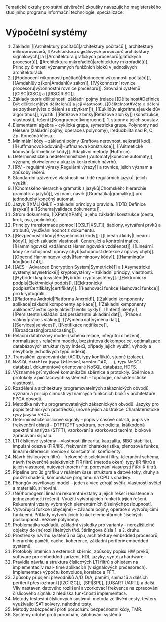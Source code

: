 Tematické okruhy pro státní závěrečné zkoušky navazujícího magisterského studijního programu Informační technologie, specializace:
# Výpočetní systémy 
1. Základní [[Architektury počítačů|architektury počítačů]], architektury mikroprocesorů, [[Architektura signálových procesorů|architektury signálových]] a [[Architektura grafických procesorů|grafických procesorů]], [[Architektura mikrořadičů|architektury mikrořadičů]]. Principy činnosti významných funkčních bloků v jednotlivých architekturách. 
2. [[Hodnocení výkonnosti počítačů|Hodnocení výkonnosti počítačů]], [[Amdahlův zákon|Amdahlův zákon]], [[Výkonnostní rovnice procesoru|výkonnostní rovnice procesoru]]. Srovnání systémů [[CISC|CISC]] a [[RISC|RISC]]. 
3. Základy teorie dělitelnosti, základní pojmy (relace [[Dělitelnost#Definice Být dělitelem|býti dělitelem]] a její vlastnosti, [[Dělitelnost#Věta o dělení se zbytkem|věta o dělení se zbytkem]]), [[Euklidův algoritmus|eukleidův algoritmus]], využití. [[Řetězové zlomky|Řetězové zlomky]] (konstrukce, vlastnosti), řešení [[Kongruence|kongruencí]] 1. stupně a jejich soustav. 
4. Elementární algebra – cyklická grupa, symetrická grupa. Polynomy nad tělesem (základní pojmy, operace s polynomy), ireducibilita nad R, C, Zp. Konečná tělesa. 
5. Minimální kódy – základní pojmy (Kraftova nerovnost, nejkratší kód), [[Huffmanovo kódování|Huffmanova konstrukce]], [[Aritmetické kódování|aritmetické kódy]]. Adaptivní metody (Huffman). 
6. Deterministické a nedeterministické [[Automaty|konečné automaty]], význam, ekvivalence a ukázky konkrétních návrhů. 
7. [[RV - regulární výrazy|Regulární výrazy]] a rovnice, jejich význam a způsoby řešení. 
8. Standardní uzávěrové vlastnosti na třídě regulárních jazyků, jejich využití. 
9. [[Chomského hierarchie gramatik a jazyků|Chomského hierarchie gramatik a jazyků]], význam, návrh [[Gramatika|gramatiky]] pro jednoduchý konečný automat. 
10. Jazyk [[XML|XML]] – základní principy a pravidla. [[DTD|Definice jazyka]] a [[Schema|validace dokumentu]]. 
11. Strom dokumentu, [[XPath|XPath]] a jeho základní konstrukce (cesta, krok, osa, podmínka). 
12. Principy transformace pomocí [[XSLT|XSLT]], šablony, vytváření prvků a atributů, využívání hodnot z dokumentu. 
13. [[Bezpečnostní kódy|Bezpečnostní kódy]]: [[Lineární kódy|Lineární kódy]], jejich základní vlastnosti. Generující a kontrolní matice. [[Hammingovská vzdálenost|Hammingovská vzdálenost]], [[Lineární kódy se schopností opravy chyb|schopnost detekce a opravy chyb]]. [[Obecné Hammingovy kódy|Hammingovy kódy]], [[Hammingův kód|kód (7,4)]]. 
14. [[AES - Advanced Encryption System|Symetrické]] a [[Asymetrické systémy|asymetrické]] kryptosystémy – základní principy, vlastnosti. [[Hybridní kryptosystém|Hybridní kryptosystémy]]. [[Elektronický podpis|Elektronický podpis]], [[Elektronický podpis#Certifikáty|certifikáty]]. [[Hashovací funkce|Hashovací funkce]] pro kryptografii. 
15. [[Platforma Android|Platforma Android]], [[Základní komponenty aplikace|základní komponenty aplikace]], [[Základní komponenty aplikace#Životní cykly aktivit|životní cykly]], [[Intent|intenty]], [[Persistentní ukládání dat|persistentní ukládání dat]], [[Práce s vlákny|práce s vlákny]], [[Výměna dat|výměna dat]], [[Services|services]], [[Notifikace|notifikace]], [[Broadcasting|broadcasting]]. 
16. Relační databázový model (schéma relace, integritní omezení), normalizace v relačním modelu, bezztrátová dekompozice, optimalizace databázových struktur (typy indexů, případy jejich využití, výhody a nevýhody jednotlivých typů indexů). 
17. Transakční zpracování dat (ACID, typy konfliktů, stupně izolace). 
18. NoSQL databáze (typy škálování, teorém CAP, ... ), typy NoSQL databází, dokumentově orientované NoSQL databáze, HDFS. 
19. Významné průmyslové komunikační sběrnice a protokoly. Sběrnice a protokoly v počítačových systémech – topologie, charakteristické vlastnosti. 
20. Rozdělení a architektury programovatelných zákaznických obvodů, význam a princip činnosti významných funkčních bloků v architektuře FPGA obvodů. 
21. Metodika návrhu programovatelných zákaznických obvodů. Jazyky pro popis technických prostředků, úrovně jejich abstrakce. Charakteristické rysy jazyka VHDL. 
22. Deterministické číslicové signály – popis v časové oblasti, popis ve frekvenční oblasti – DTFT/DFT spektrum, periodicita, krátkodobá spektrální analýza (STFT), vzorkování a vzorkovací teorém, blokové zpracování signálu. 
23. LTI číslicové systémy – vlastnosti (linearita, kauzalita, BIBO stabilita), impulsní odezva (FIR/IIR), frekvenční charakteristika, přenosová funkce, lineární diferenční rovnice s konstantními koeficienty. 
24. Návrh číslicových filtrů – frekvenčně selektivní filtry, toleranční schéma, návrh frekvenčně selektivních FIR filtrů (metoda oken), typy IIR filtrů a jejich vlastnosti, nulovací (notch) filtr, porovnání vlastností FIR/IIR filtrů. 
25. Pipeline pro 3d grafiku v reálném čase: struktura a datové toky, druhy a použití shaderů, komunikace programu na CPU s shadery. 
26. Phongův osvětlovací model – jeden a více zdrojů světla, vlastnosti světel a materiálů, stínování. 
27. (Ne)homogenní lineární rekurentní vztahy a jejich řešení (existence a jednoznačnosti řešení). Využití vytvořujících funkcí k jejich řešení. Rekurentní vztahy vybraných elementárních číselných posloupností. 
28. Vytvořující funkce (obyčejné) – základní pojmy, operace s vytvořujícími funkcemi. Příklady vytvořujících funkcí elementárních číselných posloupností. Věžové polynomy. 
29. Problematika rozkladů, základní výsledky pro varianty – nerozlišitelné objekty do (ne)rozlišitelných tříd. Stirlingova čísla 1. a 2. druhu. 
30. Prostředky návrhu systémů na čipu, architektury embedded procesorů, hierarchie paměti, cache, koherence, základní periferie embedded systémů. 
31. Protokoly interních a externích sběrnic, způsoby popisu HW prvků, software pro embedded zařízení, HDL jazyky, syntéza hardware 
32. Pravidla návrhu a struktura číslicových LTI filtrů s ohledem na implementaci v real- time aplikacích (v signálových procesorech). Implementace výpočtu konvoluce, korelace a FFT. 
33. Způsoby připojení převodníků A/D, D/A, pamětí, snímačů a dalších periferií přes rozhraní [[I2C|I2C]], [[SPI|SPI]], [[USART|UART]] a další. Vliv nastavení datového rozlišení a vzorkovací frekvence na zpracování číslicového signálu z hlediska funkčnosti implementace. 
34. Metody testování číslicových systémů: metoda zcitlivění cesty, testery využívající SAT solvery, náhodné testy. 
35. Metody zabezpečení proti poruchám: bezpečnostní kódy, TMR. 
36. Systémy odolné proti poruchám, zálohování systémů